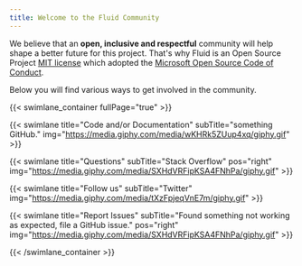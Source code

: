 ```yaml
---
title: Welcome to the Fluid Community
---
```


<div class="row">
<div class="col-md-6 col-md-push-3 text-lg">
<p>We believe that an <strong>open, inclusive and respectful</strong> community will help shape a better future for this project. That's why Fluid is an Open Source Project <a href="https://github.com/microsoft/FluidFramework/blob/master/LICENSE.txt" target="blank">MIT license</a> which adopted the <a href="https://opensource.microsoft.com/codeofconduct/" target="blank">Microsoft Open Source Code of Conduct</a>.
</p>
<p>Below you will find various ways to get involved in the community.</p>
</div>
</div>


{{< swimlane_container fullPage="true" >}}

{{< swimlane title="Code and/or Documentation" subTitle="something GitHub." img="https://media.giphy.com/media/wKHRk5ZUup4xq/giphy.gif" >}}

{{< swimlane title="Questions" subTitle="Stack Overflow" pos="right" img="https://media.giphy.com/media/SXHdVRFipKSA4FNhPa/giphy.gif" >}}

{{< swimlane title="Follow us" subTitle="Twitter" img="https://media.giphy.com/media/tXzFpjeqVnE7m/giphy.gif" >}}

{{< swimlane title="Report Issues" subTitle="Found something not working as expected, file a GitHub issue." pos="right" img="https://media.giphy.com/media/SXHdVRFipKSA4FNhPa/giphy.gif" >}}

{{< /swimlane_container >}}
